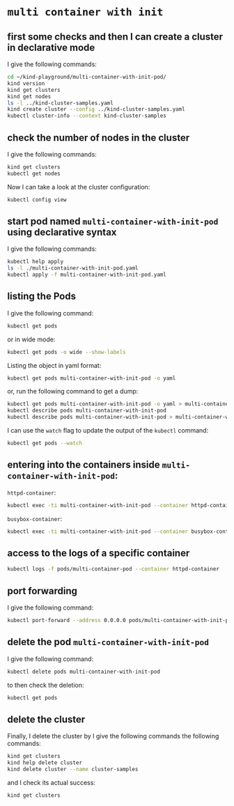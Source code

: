 # `multi container with init`

## first some checks and then I can create a cluster in declarative mode

I give the following commands:

```bash
cd ~/kind-playground/multi-container-with-init-pod/
kind version
kind get clusters
kind get nodes
ls -l ../kind-cluster-samples.yaml
kind create cluster --config ../kind-cluster-samples.yaml
kubectl cluster-info --context kind-cluster-samples
```

## check the number of nodes in the cluster

I give the following commands:

```bash
kind get clusters
kubectl get nodes
```

Now I can take a look at the cluster configuration:

```bash
kubectl config view
```

## start pod named `multi-container-with-init-pod` using declarative syntax

I give the following commands:

```bash
kubectl help apply
ls -l ./multi-container-with-init-pod.yaml
kubectl apply -f multi-container-with-init-pod.yaml
```

## listing the Pods

I give the following command:

```bash
kubectl get pods
```

or in wide mode:

```bash
kubectl get pods -o wide --show-labels
```

Listing the object in yaml format:

```bash
kubectl get pods multi-container-with-init-pod -o yaml
```

or, run the following command to get a dump:

```bash
kubectl get pods multi-container-with-init-pod -o yaml > multi-container-with-init-pod-dump.yaml
kubectl describe pods multi-container-with-init-pod
kubectl describe pods multi-container-with-init-pod > multi-container-with-init-pod-dump.txt
```

I can use the `watch` flag to update the output of the `kubectl` command:

```bash
kubectl get pods --watch
```

## entering into the containers inside `multi-container-with-init-pod`:

`httpd-container`:

```bash
kubectl exec -ti multi-container-with-init-pod --container httpd-container -- bash
```

`busybox-container`:

```bash
kubectl exec -ti multi-container-with-init-pod --container busybox-container -- bash
```

## access to the logs of a specific container

```bash
kubectl logs -f pods/multi-container-pod --container httpd-container
```

## port forwarding

I give the following command:

```bash
kubectl port-forward --address 0.0.0.0 pods/multi-container-with-init-pod 8080:80
```

## delete the pod `multi-container-with-init-pod`

I give the following command:

```bash
kubectl delete pods multi-container-with-init-pod
```

to then check the deletion:

```bash
kubectl get pods
```

## delete the cluster

Finally, I delete the cluster by I give the following commands the following commands:

```bash
kind get clusters
kind help delete cluster
kind delete cluster --name cluster-samples
```

and I check its actual success:

```bash
kind get clusters
```
